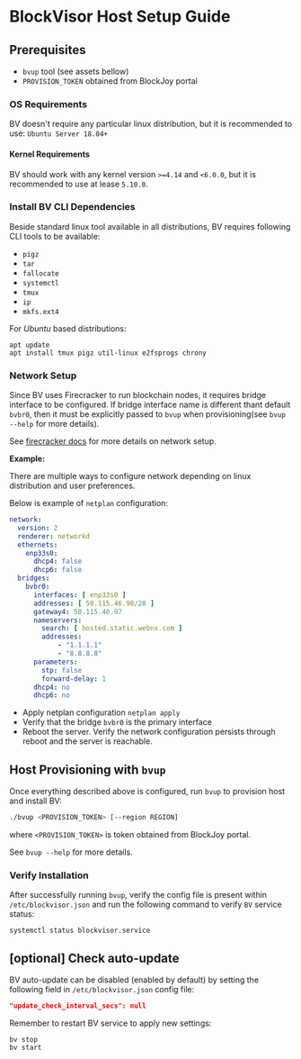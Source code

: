 # BlockVisor Host Setup Guide

## Prerequisites

 - `bvup` tool (see assets bellow)
 - `PROVISION_TOKEN` obtained from BlockJoy portal

### OS Requirements

BV doesn't require any particular linux distribution, but it is recommended to use:
`Ubuntu Server 18.04+`

#### Kernel Requirements

BV should work with any kernel version `>=4.14` and `<6.0.0`, but it is recommended to use at lease `5.10.0`.

### Install BV CLI Dependencies

Beside standard linux tool available in all distributions, BV requires following CLI tools to be available:

- `pigz`
- `tar`
- `fallocate`
- `systemctl`
- `tmux`
- `ip`
- `mkfs.ext4`

For _Ubuntu_ based distributions:

```shell
apt update
apt install tmux pigz util-linux e2fsprogs chrony
```

### Network Setup

Since BV uses Firecracker to run blockchain nodes, it requires bridge interface to be configured. 
If bridge interface name is different thant default `bvbr0`, then it must be explicitly passed to `bvup`
when provisioning(see `bvup --help` for more details).

See [firecracker docs](https://github.com/firecracker-microvm/firecracker/blob/main/docs/network-setup.md#advanced-setting-up-a-bridge-interface) for more details on network setup.

**Example:**

There are multiple ways to configure network depending on linux distribution and user preferences.

Below is example of `netplan` configuration:

```yaml
network:
  version: 2
  renderer: networkd
  ethernets:
    enp33s0:
      dhcp4: false
      dhcp6: false
  bridges:
    bvbr0:
      interfaces: [ enp33s0 ]
      addresses: [ 50.115.46.98/28 ]
      gateway4: 50.115.46.97
      nameservers:
        search: [ hosted.static.webnx.com ]
        addresses:
            - "1.1.1.1"
            - "8.8.8.8"
      parameters:
        stp: false
        forward-delay: 1
      dhcp4: no
      dhcp6: no
```
- Apply netplan configuration `netplan apply`
- Verify that the bridge `bvbr0` is the primary interface
- Reboot the server. Verify the network configuration persists through reboot and the server is reachable.

## Host Provisioning with `bvup`

Once everything described above is configured, run `bvup` to provision host and install BV: 

```sh
./bvup <PROVISION_TOKEN> [--region REGION]
```
where `<PROVISION_TOKEN>` is token obtained from BlockJoy portal.

See `bvup --help` for more details.

### Verify Installation 
After successfully running `bvup`, verify the config file is present within `/etc/blockvisor.json`
and run the following command to verify `BV` service status: 
```shell
systemctl status blockvisor.service
```

## [optional] Check auto-update

BV auto-update can be disabled (enabled by default)
by setting the following field in `/etc/blockvisor.json` config file:
```json
"update_check_interval_secs": null
```

Remember to restart BV service to apply new settings:
```shell
bv stop
bv start
```
